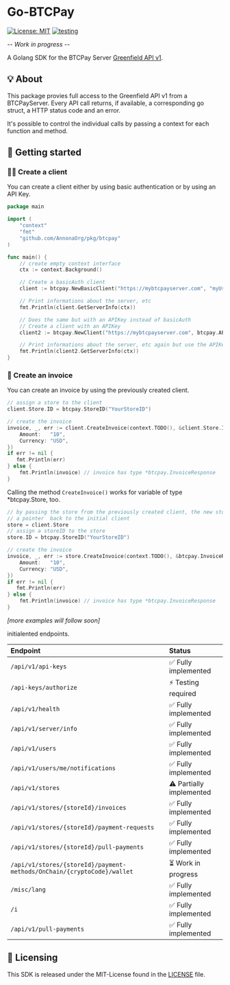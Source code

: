 # Go-BTCPay
[![License: MIT](https://img.shields.io/badge/License-MIT-yellow.svg)](https://github.com/jon4hz/go-btcpay/blob/master/LICENSE) 
[![testing](https://github.com/jon4hz/go-btcpay/actions/workflows/testing.yml/badge.svg)](https://github.com/jon4hz/go-btcpay/actions/workflows/testing.yml)

_-- Work in progress --_

A Golang SDK for the BTCPay Server [Greenfield API v1](https://docs.btcpayserver.org/API/Greenfield/v1/).

## 💡 About
This package provies full access to the Greenfield API v1 from a BTCPayServer. Every API call returns, if available, a corresponding go struct, a HTTP status code and an error.

It's possible to control the individual calls by passing a context for each function and method.

## 🚀 Getting started

### 🧑‍💻 Create a client

You can create a client either by using basic authentication or by using an API Key.

```go
package main

import (
    "context"
    "fmt"
    "github.com/AnnonaOrg/pkg/btcpay"
)

func main() {
    // create empty context interface
    ctx := context.Background()

    // Create a basicAuth client
    client := btcpay.NewBasicClient("https://mybtcpayserver.com", "myUsername", "myPassword")

    // Print informations about the server, etc
    fmt.Println(client.GetServerInfo(ctx))

    // Does the same but with an APIKey instead of basicAuth
    // Create a client with an APIKey
    client2 := btcpay.NewClient("https://mybtcpayserver.com", btcpay.APIKey("myAPIKey")

    // Print informations about the server, etc again but use the APIKey based client
    fmt.Println(client2.GetServerInfo(ctx))
}
```

### 📝 Create an invoice
You can create an invoice by using the previously created client.
```go
// assign a store to the client
client.Store.ID = btcpay.StoreID("YourStoreID")

// create the invoice
invoice, _, err := client.CreateInvoice(context.TODO(), &client.Store.ID, &btcpay.InvoiceRequest{
    Amount:   "10",
    Currency: "USD",
})
if err != nil {
   fmt.Println(err)
} else {
    fmt.Println(invoice) // invoice has type *btcpay.InvoiceResponse
}
```


Calling the method `CreateInvoice()` works for variable of type *btcpay.Store, too.
```go
// by passing the store from the previously created client, the new store (*btcpay.Store) contains 
// a pointer  back to the initial client 
store = client.Store
// assign a storeID to the store
store.ID = btcpay.StoreID("YourStoreID")

// create the invoice
invoice, _, err := store.CreateInvoice(context.TODO(), &btcpay.InvoiceRequest{
    Amount:   "10",
    Currency: "USD",
})
if err != nil {
   fmt.Println(err)
} else {
    fmt.Println(invoice) // invoice has type *btcpay.InvoiceResponse
}
```


_[more examples will follow soon]_

initialented endpoints.

Endpoint                                                                   |              Status
|:-------------------------------------------------------------------------|:-------------------|
|`/api/v1/api-keys`                                                        | ✅ Fully implemented
|`/api-keys/authorize`                                                     | ⚡️ Testing required 
|`/api/v1/health`                                                          | ✅ Fully implemented
|`/api/v1/server/info`                                                     | ✅ Fully implemented
|`/api/v1/users`                                                           | ✅ Fully implemented
|`/api/v1/users/me/notifications`                                          | ✅ Fully implemented
|`/api/v1/stores`                                                          | ⚠️ Partially implemented
|`/api/v1/stores/{storeId}/invoices`                                       | ✅ Fully implemented
|`/api/v1/stores/{storeId}/payment-requests                              ` | ✅ Fully implemented
|`/api/v1/stores/{storeId}/pull-payments`                                  | ✅ Fully implemented
|`/api/v1/stores/{storeId}/payment-methods/OnChain/{cryptoCode}/wallet`    | ⏳ Work in progress
|`/misc/lang`                                                              | ✅ Fully implemented
|`/i`                                                                      | ✅ Fully implemented
|`/api/v1/pull-payments`                                                   | ✅ Fully implemented

## 📜 Licensing
This SDK is released under the MIT-License found in the [LICENSE](https://github.com/jon4hz/go-btcpay/blob/master/LICENSE) file.